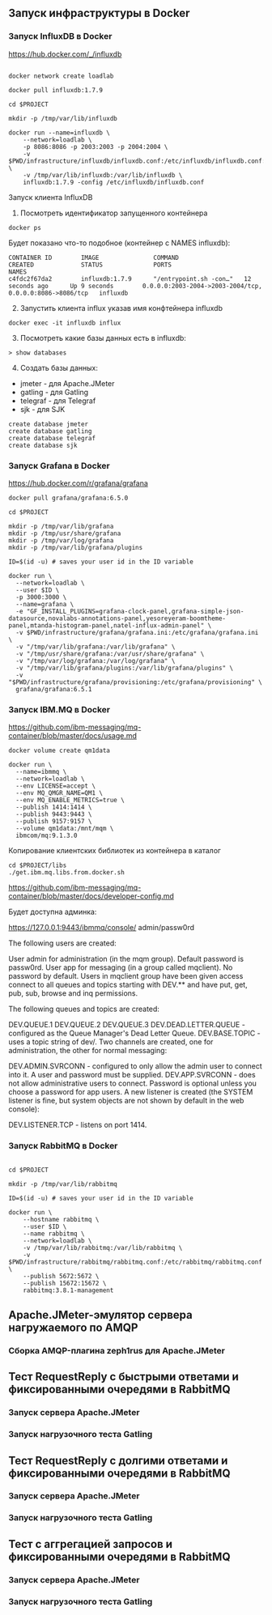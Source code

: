 Запуск инфраструктуры в Docker
------------------------------------

### Запуск InfluxDB в Docker

https://hub.docker.com/_/influxdb

```

docker network create loadlab

docker pull influxdb:1.7.9

cd $PROJECT

mkdir -p /tmp/var/lib/influxdb

docker run --name=influxdb \
    --network=loadlab \
    -p 8086:8086 -p 2003:2003 -p 2004:2004 \
    -v $PWD/infrastructure/influxdb/influxdb.conf:/etc/influxdb/influxdb.conf:ro \
    -v /tmp/var/lib/influxdb:/var/lib/influxdb \
    influxdb:1.7.9 -config /etc/influxdb/influxdb.conf

```

Запуск клиента InfluxDB

1. Посмотреть идентификатор запущенного контейнера
```
docker ps
```
Будет показано что-то подобное (контейнер с NAMES influxdb):
```
CONTAINER ID        IMAGE               COMMAND                  CREATED             STATUS              PORTS                                                      NAMES
c4fdc2f67da2        influxdb:1.7.9      "/entrypoint.sh -con…"   12 seconds ago      Up 9 seconds        0.0.0.0:2003-2004->2003-2004/tcp, 0.0.0.0:8086->8086/tcp   influxdb
```
2. Запустить клиента influx указав имя конфтейнера influxdb
```
docker exec -it influxdb influx
```
3. Посмотреть какие базы данных есть в influxdb:
```
> show databases
```
4. Создать базы данных:
* jmeter - для Apache.JMeter
* gatling - для Gatling
* telegraf - для Telegraf
* sjk - для SJK
```
create database jmeter
create database gatling
create database telegraf
create database sjk
```

### Запуск Grafana в Docker

https://hub.docker.com/r/grafana/grafana

```
docker pull grafana/grafana:6.5.0

cd $PROJECT

mkdir -p /tmp/var/lib/grafana
mkdir -p /tmp/usr/share/grafana
mkdir -p /tmp/var/log/grafana
mkdir -p /tmp/var/lib/grafana/plugins

ID=$(id -u) # saves your user id in the ID variable

docker run \
  --network=loadlab \
  --user $ID \
  -p 3000:3000 \
  --name=grafana \
  -e "GF_INSTALL_PLUGINS=grafana-clock-panel,grafana-simple-json-datasource,novalabs-annotations-panel,yesoreyeram-boomtheme-panel,mtanda-histogram-panel,natel-influx-admin-panel" \
  -v $PWD/infrastructure/grafana/grafana.ini:/etc/grafana/grafana.ini \
  -v "/tmp/var/lib/grafana:/var/lib/grafana" \
  -v "/tmp/usr/share/grafana:/var/usr/share/grafana" \
  -v "/tmp/var/log/grafana:/var/log/grafana" \
  -v "/tmp/var/lib/grafana/plugins:/var/lib/grafana/plugins" \
  -v "$PWD/infrastructure/grafana/provisioning:/etc/grafana/provisioning" \
  grafana/grafana:6.5.1
```


### Запуск IBM.MQ в Docker

https://github.com/ibm-messaging/mq-container/blob/master/docs/usage.md

```
docker volume create qm1data

docker run \
  --name=ibmmq \
  --network=loadlab \
  --env LICENSE=accept \
  --env MQ_QMGR_NAME=QM1 \
  --env MQ_ENABLE_METRICS=true \
  --publish 1414:1414 \
  --publish 9443:9443 \
  --publish 9157:9157 \
  --volume qm1data:/mnt/mqm \
  ibmcom/mq:9.1.3.0
```

Копирование клиентских библиотек из контейнера в каталог
```
cd $PROJECT/libs
./get.ibm.mq.libs.from.docker.sh
```

https://github.com/ibm-messaging/mq-container/blob/master/docs/developer-config.md

Будет доступна админка:

https://127.0.0.1:9443/ibmmq/console/
admin/passw0rd

The following users are created:

User admin for administration (in the mqm group). Default password is passw0rd.
User app for messaging (in a group called mqclient). No password by default.
Users in mqclient group have been given access connect to all queues and topics starting with DEV.** and have put, get, pub, sub, browse and inq permissions.

The following queues and topics are created:

DEV.QUEUE.1
DEV.QUEUE.2
DEV.QUEUE.3
DEV.DEAD.LETTER.QUEUE - configured as the Queue Manager's Dead Letter Queue.
DEV.BASE.TOPIC - uses a topic string of dev/.
Two channels are created, one for administration, the other for normal messaging:

DEV.ADMIN.SVRCONN - configured to only allow the admin user to connect into it. A user and password must be supplied.
DEV.APP.SVRCONN - does not allow administrative users to connect. Password is optional unless you choose a password for app users.
A new listener is created (the SYSTEM listener is fine, but system objects are not shown by default in the web console):

DEV.LISTENER.TCP - listens on port 1414.

### Запуск RabbitMQ в Docker

```

cd $PROJECT

mkdir -p /tmp/var/lib/rabbitmq

ID=$(id -u) # saves your user id in the ID variable

docker run \
    --hostname rabbitmq \
    --user $ID \
    --name rabbitmq \
    --network=loadlab \
    -v /tmp/var/lib/rabbitmq:/var/lib/rabbitmq \
    -v $PWD/infrastructure/rabbitmq/rabbitmq.conf:/etc/rabbitmq/rabbitmq.conf \
    --publish 5672:5672 \
    --publish 15672:15672 \
    rabbitmq:3.8.1-management
```


Apache.JMeter-эмулятор сервера нагружаемого по AMQP 
-------------------------------------------------------

### Сборка AMQP-плагина zeph1rus для Apache.JMeter


Тест RequestReply с быстрыми ответами и фиксированными очередями в RabbitMQ
----------------------------------------------------------------------

### Запуск сервера Apache.JMeter

### Запуск нагрузочного теста Gatling

Тест RequestReply с долгими ответами и фиксированными очередями в RabbitMQ
----------------------------------------------------------------------

### Запуск сервера Apache.JMeter

### Запуск нагрузочного теста Gatling


Тест с аггрегацией запросов и фиксированными очередями в RabbitMQ
-----------------------------------------------------------------

### Запуск сервера Apache.JMeter

### Запуск нагрузочного теста Gatling
